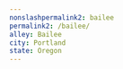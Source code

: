 ```yaml
---
﻿nonslashpermalink2: bailee
permalink2: /bailee/
alley: Bailee
city: Portland
state: Oregon
---
```

